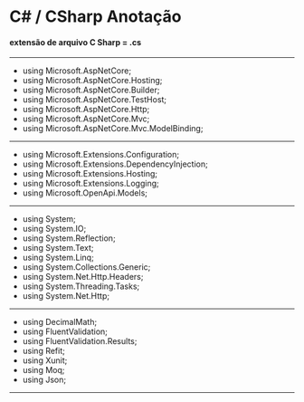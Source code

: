 # C# / CSharp Anotação

#### extensão de arquivo C Sharp = .cs

--------------------------------------------------------

* using Microsoft.AspNetCore;
* using Microsoft.AspNetCore.Hosting;
* using Microsoft.AspNetCore.Builder;
* using Microsoft.AspNetCore.TestHost;
* using Microsoft.AspNetCore.Http;
* using Microsoft.AspNetCore.Mvc;
* using Microsoft.AspNetCore.Mvc.ModelBinding;

--------------------------------------------------------

* using Microsoft.Extensions.Configuration;
* using Microsoft.Extensions.DependencyInjection;
* using Microsoft.Extensions.Hosting;
* using Microsoft.Extensions.Logging;
* using Microsoft.OpenApi.Models;

--------------------------------------------------------

* using System;
* using System.IO;
* using System.Reflection;
* using System.Text;
* using System.Linq;
* using System.Collections.Generic;
* using System.Net.Http.Headers;
* using System.Threading.Tasks;
* using System.Net.Http;

--------------------------------------------------------

* using DecimalMath;
* using FluentValidation;
* using FluentValidation.Results;
* using Refit;
* using Xunit;
* using Moq;
* using Json;

--------------------------------------------------------
